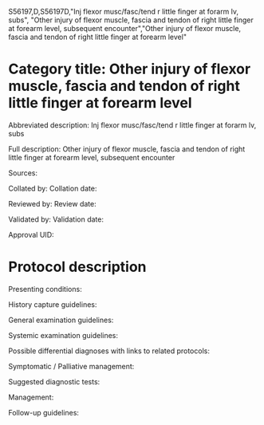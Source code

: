S56197,D,S56197D,"Inj flexor musc/fasc/tend r little finger at forarm lv, subs", "Other injury of flexor muscle, fascia and tendon of right little finger at forearm level, subsequent encounter","Other injury of flexor muscle, fascia and tendon of right little finger at forearm level"
# Category title: Other injury of flexor muscle, fascia and tendon of right little finger at forearm level

Abbreviated description: Inj flexor musc/fasc/tend r little finger at forarm lv, subs

Full description: Other injury of flexor muscle, fascia and tendon of right little finger at forearm level, subsequent encounter

Sources:

Collated by:
Collation date:

Reviewed by:
Review date:

Validated by:
Validation date:

Approval UID:

# Protocol description

Presenting conditions:

History capture guidelines:

General examination guidelines:

Systemic examination guidelines:

Possible differential diagnoses with links to related protocols:

Symptomatic / Palliative management:

Suggested diagnostic tests:

Management:

Follow-up guidelines:
